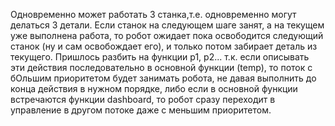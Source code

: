 Одновременно может работать 3 станка,т.е. одновременно могут делаться 3 детали. 
Если станок на следующем шаге занят, а на текущем уже выполнена работа, то робот ожидает пока освободится следующий станок (ну и сам освобождает его), и только потом забирает деталь из текущего.
Пришлось разбить на функции p1, p2... т.к. если описывать эти действия последовательно в основной функции (temp), то поток с бОльшим приоритетом будет занимать робота, не давая выполнить до конца действия в нужном порядке, либо если в основной функции встречаются функции dashboard, то робот сразу переходит в управление в другом потоке даже с меньшим приоритетом.
